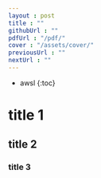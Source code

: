 ```yaml
---
layout : post
title : ""
githubUrl : ""
pdfUrl : "/pdf/"
cover : "/assets/cover/"
previousUrl : ""
nextUrl : ""
---
```

* awsl
{:toc}


# title 1

## title 2

### title 3